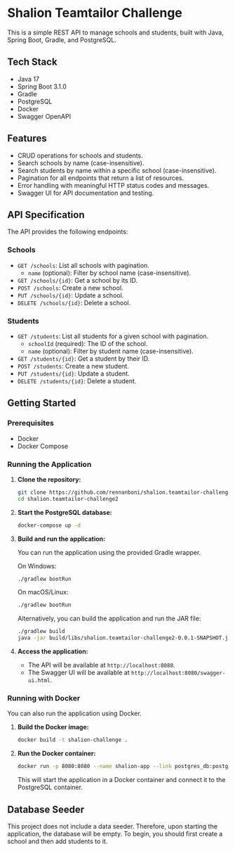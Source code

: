 # Shalion Teamtailor Challenge

This is a simple REST API to manage schools and students, built with Java, Spring Boot, Gradle, and PostgreSQL.

## Tech Stack

- Java 17
- Spring Boot 3.1.0
- Gradle
- PostgreSQL
- Docker
- Swagger OpenAPI

## Features

- CRUD operations for schools and students.
- Search schools by name (case-insensitive).
- Search students by name within a specific school (case-insensitive).
- Pagination for all endpoints that return a list of resources.
- Error handling with meaningful HTTP status codes and messages.
- Swagger UI for API documentation and testing.

## API Specification

The API provides the following endpoints:

### Schools

- `GET /schools`: List all schools with pagination.
  - `name` (optional): Filter by school name (case-insensitive).
- `GET /schools/{id}`: Get a school by its ID.
- `POST /schools`: Create a new school.
- `PUT /schools/{id}`: Update a school.
- `DELETE /schools/{id}`: Delete a school.

### Students

- `GET /students`: List all students for a given school with pagination.
  - `schoolId` (required): The ID of the school.
  - `name` (optional): Filter by student name (case-insensitive).
- `GET /students/{id}`: Get a student by their ID.
- `POST /students`: Create a new student.
- `PUT /students/{id}`: Update a student.
- `DELETE /students/{id}`: Delete a student.

## Getting Started

### Prerequisites

- Docker
- Docker Compose

### Running the Application

1. **Clone the repository:**

   ```bash
   git clone https://github.com/rennanboni/shalion.teamtailor-challenge2.git
   cd shalion.teamtailor-challenge2
   ```

2. **Start the PostgreSQL database:**

   ```bash
   docker-compose up -d
   ```

3. **Build and run the application:**

   You can run the application using the provided Gradle wrapper.

   On Windows:
   ```bash
   ./gradlew bootRun
   ```
   
   On macOS/Linux:
    ```bash
   ./gradlew bootRun
   ```

   Alternatively, you can build the application and run the JAR file:
    ```bash
   ./gradlew build
   java -jar build/libs/shalion.teamtailor-challenge2-0.0.1-SNAPSHOT.jar
   ```

4. **Access the application:**

   - The API will be available at `http://localhost:8080`.
   - The Swagger UI will be available at `http://localhost:8080/swagger-ui.html`.

### Running with Docker

You can also run the application using Docker.

1. **Build the Docker image:**

   ```bash
   docker build -t shalion-challenge .
   ```

2. **Run the Docker container:**

   ```bash
   docker run -p 8080:8080 --name shalion-app --link postgres_db:postgres -e SPRING_DATASOURCE_URL=jdbc:postgresql://postgres:5432/postgres shalion-challenge
   ```

   This will start the application in a Docker container and connect it to the PostgreSQL container.
   
## Database Seeder

This project does not include a data seeder. Therefore, upon starting the application, the database will be empty. To begin, you should first create a school and then add students to it.
